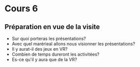 # Cours 6
## Préparation en vue de la visite
- Sur quoi porteras les présentations?
- Avec quel marérieal allons nous visionner les présentations?
- Il y aurat-il des jeux en VR?
- Combien de temps dureront les activitées?
- Es-ce qu'il y aura que de la VR?
